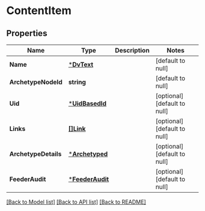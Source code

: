 # ContentItem

## Properties
Name | Type | Description | Notes
------------ | ------------- | ------------- | -------------
**Name** | [***DvText**](DvText.md) |  | [default to null]
**ArchetypeNodeId** | **string** |  | [default to null]
**Uid** | [***UidBasedId**](UidBasedId.md) |  | [optional] [default to null]
**Links** | [**[]Link**](Link.md) |  | [optional] [default to null]
**ArchetypeDetails** | [***Archetyped**](Archetyped.md) |  | [optional] [default to null]
**FeederAudit** | [***FeederAudit**](FeederAudit.md) |  | [optional] [default to null]

[[Back to Model list]](../README.md#documentation-for-models) [[Back to API list]](../README.md#documentation-for-api-endpoints) [[Back to README]](../README.md)

